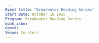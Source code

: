 ```yaml
---
Event title: "Breakwater Reading Series"
Start Date: October 16 2015
Program: Breakwater Reading Series
book_isbn: 
Genre: 
Venue: In-store
---
```

